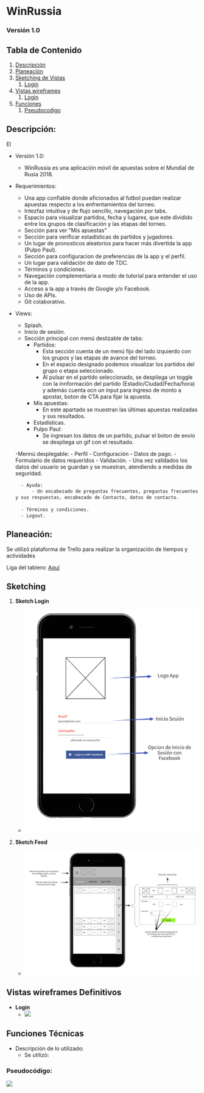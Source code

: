 # WinRussia # 
### Versión 1.0


## Tabla de Contenido
1. [Descripción](#descripcion)
2. [Planeación](#planeacion)
3. [Sketching de Vistas](#sketching)
    1. [Login](#sketch-login)
4. [Vistas wireframes](#wireframes)
    1. [Login](#login)
5. [Funciones](#funciones)
    1. [Pseudocodigo](#pseudo)


## <a name="descripcion"></a> Descripción: ##

El 

- Versión 1.0:

    - WinRussia es una aplicación móvil de apuestas sobre el Mundial de Rusia 2018. 

- Requerimientos: 

	- Una app confiable donde aficionados al futbol puedan realizar apuestas respecto a los enfrentamientos del torneo. 	
	- Intezfaz intuitiva y de flujo sencillo, navegación por tabs. 
	- Espacio para visualizar partidos, fecha y lugares, que este dividido entre los grupos de clasificación y las etapas del torneo. 
	- Sección para ver "Mis apuestas"
	- Sección para verificar estadísticas de partidos y jugadores. 
	- Un lugar de pronosticos aleatorios para hacer más divertida la app (Pulpo Paul). 
	- Sección para configuracion de preferencias de la app y el perfil. 
	- Un lugar para validación de dato de TDC. 
	- Términos y condiciones. 
    - Navegación complementaria a modo de tutorial para entender el uso de la app.
    - Acceso a la app a través de Google y/o Facebook.   
    - Uso de APIs.
    - Git colaborativo. 

- Views: 

	- Splash.
	- Inicio de sesión.
	- Sección principal con menú deslizable de tabs: 
		- Partidos:
			- Esta sección cuenta de un menú fijo del lado izquierdo con los grupos y las etapas de avance del torneo. 
			- En el espacio designado podemos visualizar los partidos del grupo o etapa seleccionado. 
			- Al pulsar en el partido seleccionado, se despliega un toggle con la innformación del partido (Estadio/Ciudad/Fecha/hora) y además cuenta ocn un input para ingreso de monto a apostar, boton de CTA para fijar la apuesta.   
		- Mis apuestas: 
			- En este apartado se muestran las últimas apuestas realizadas y sus resultados. 
		- Estadísticas. 
		- Pulpo Paul: 
			- Se ingresan los datos de un partido, pulsar el boton de envío se despliega un gif con el resultado.  

	-Mennú desplegable: 
		- Perfil 
		- Configuración
		- Datos de pago. 
			- Formulario de datos requeridos
			- Validación.
			- Una vez validados los datos del usuario se guardan y se muestran, atendiendo a medidas de seguridad. 

		- Ayuda: 
			- Un encabezado de preguntas frecuentes, preguntas frecuentes y sus respuestas, encabezado de Contacto, datos de contacto. 

		- Términos y condiciones.
		- Logout.


## <a name="planeacion"></a> Planeación: 

Se utilizó plataforma de Trello para realizar la organización de tiempos y actividades

Liga del tablero: [Aquí](https://trello.com/b/tEWFmgOW/principal-board)  

## <a name="sketching"></a> Sketching ##
1.  <a name="sketch-login"></a>**Sketch Login**
    - <img src=assets/images/Sketches/sketch-login.png>

2.  <a name="sketch-login"></a>**Sketch Feed**
    - <img src=assets/images/Sketches/sketch-feed.png>

## <a name="wireframes"></a> Vistas wireframes Definitivos
- <a name="login"></a>**Login**
    - <img src=assets/images/------------->

## <a name="funciones"></a> Funciones Técnicas <a name="funciones"></a>
- Descripción de lo utilizado:
    - Se utilizó:

### <a name="pseudo"></a> Pseudocódigo:
<img src=assets/images/----------------->


